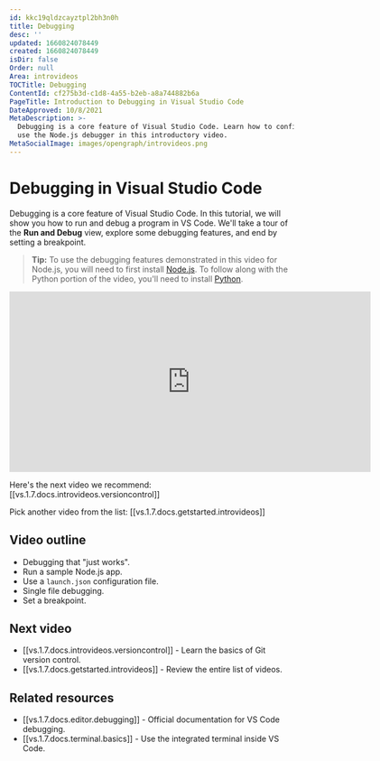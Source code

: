 ```yaml
---
id: kkc19qldzcayztpl2bh3n0h
title: Debugging
desc: ''
updated: 1660824078449
created: 1660824078449
isDir: false
Order: null
Area: introvideos
TOCTitle: Debugging
ContentId: cf275b3d-c1d8-4a55-b2eb-a8a744882b6a
PageTitle: Introduction to Debugging in Visual Studio Code
DateApproved: 10/8/2021
MetaDescription: >-
  Debugging is a core feature of Visual Studio Code. Learn how to configure and
  use the Node.js debugger in this introductory video.
MetaSocialImage: images/opengraph/introvideos.png
---
```

# Debugging in Visual Studio Code

Debugging is a core feature of Visual Studio Code. In this tutorial, we will show you how to run and debug a program in VS Code. We'll take a tour of the **Run and Debug** view, explore some debugging features, and end by setting a breakpoint.

> **Tip:** To use the debugging features demonstrated in this video for Node.js, you will need to first install [Node.js](https://nodejs.org/en/). To follow along with the Python portion of the video, you'll need to install [Python](https://www.python.org/downloads/).

<iframe src="https://www.microsoft.com/videoplayer/embed/RWAIIi" width="640" height="320" allowFullScreen="true" frameBorder="0" title="Debugging in Visual Studio Code"></iframe>

Here's the next video we recommend: [[vs.1.7.docs.introvideos.versioncontrol]]

Pick another video from the list: [[vs.1.7.docs.getstarted.introvideos]]

## Video outline

* Debugging that "just works".
* Run a sample Node.js app.
* Use a `launch.json` configuration file.
* Single file debugging.
* Set a breakpoint.

## Next video

* [[vs.1.7.docs.introvideos.versioncontrol]] - Learn the basics of Git version control.
* [[vs.1.7.docs.getstarted.introvideos]] - Review the entire list of videos.

## Related resources

* [[vs.1.7.docs.editor.debugging]] - Official documentation for VS Code debugging.
* [[vs.1.7.docs.terminal.basics]] - Use the integrated terminal inside VS Code.
